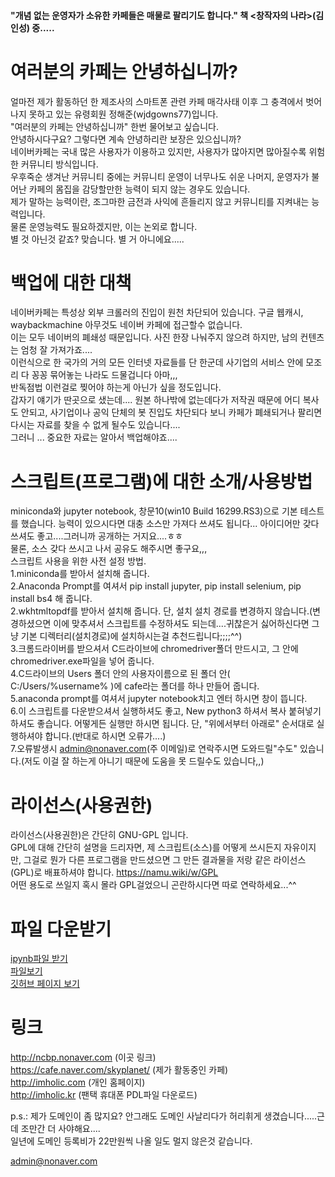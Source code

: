 #### "개념 없는 운영자가 소유한 카페들은 매물로 팔리기도 합니다." 책 <창작자의 나라>(김인성) 중.....

# 여러분의 카페는 안녕하십니까?

얼마전 제가 활동하던 한 제조사의 스마트폰 관련 카페 매각사태 이후 그 충격에서 벗어나지 못하고 있는 유령회원 정해준(wjdgowns77)입니다.    
"여러분의 카페는 안녕하십니까" 한번 물어보고 싶습니다.  
안녕하시다구요? 그렇다면 계속 안녕하리란 보장은 있으십니까?   
네이버카페는 국내 많은 사용자가 이용하고 있지만, 사용자가 많아지면 많아질수록 위험한 커뮤니티 방식입니다.    
우후죽순 생겨난 커뮤니티 중에는 커뮤니티 운영이 너무나도 쉬운 나머지, 운영자가 불어난 카페의 몸집을 감당할만한 능력이 되지 않는 경우도 있습니다.  
제가 말하는 능력이란, 조그마한 금전과 사익에 흔들리지 않고 커뮤니티를 지켜내는 능력입니다.    
물론 운영능력도 필요하겠지만, 이는 논외로 합니다.    
별 것 아닌것 같죠? 맞습니다. 별 거 아니에요.....     
      
# 백업에 대한 대책     
네이버카페는 특성상 외부 크롤러의 진입이 원천 차단되어 있습니다. 구글 웹캐시, waybackmachine 아무것도 네이버 카페에 접근할수 없습니다.    
이는 모두 네이버의 폐쇄성 때문입니다. 사진 한장 나눠주지 않으려 하지만, 남의 컨텐츠는 엄청 잘 가져가죠....    
이런식으로 한 국가의 거의 모든 인터넷 자료들를 단 한군데 사기업의 서비스 안에 모조리 다 꽁꽁 묶어놓는 나라도 드물겁니다 아마,,,     
반독점법 이런걸로 찢어야 하는게 아닌가 싶을 정도입니다.    
갑자기 얘기가 딴곳으로 샜는데.... 원본 하나밖에 없는데다가 저작권 때문에 어디 복사도 안되고, 사기업이나 공익 단체의 봇 진입도 차단되다 보니 카페가 폐쇄되거나 팔리면 다시는 자료를 찾을 수 없게 될수도 있습니다....    
그러니 ... 중요한 자료는 알아서 백업해야죠....       

# 스크립트(프로그램)에 대한 소개/사용방법
miniconda와 jupyter notebook, 창문10(win10 Build 16299.RS3)으로 기본 테스트를 했습니다. 능력이 있으시다면 대충 소스만 가져다 쓰셔도 됩니다... 아이디어만 갖다 쓰셔도 좋고....그러니까 공개하는 거지요....ㅎㅎ     
물론, 소스 갖다 쓰시고 나서 공유도 해주시면 좋구요,,,    
스크립트 사용을 위한 사전 설정 방법.   
1.miniconda를 받아서 설치해 줍니다.     
2.Anaconda Prompt를 여셔서 pip install jupyter, pip install selenium, pip install bs4 해 줍니다.   
2.wkhtmltopdf를 받아서 설치해 줍니다. 단, 설치 설치 경로를 변경하지 않습니다.(변경하셨으면 이에 맞추셔서 스크립트를 수정하셔도 되는데....귀찮은거 싫어하신다면 그냥 기본 디렉터리(설치경로)에 설치하시는걸 추천드립니다;;;;^^)   
3.크롬드라이버를 받으셔서 C드라이브에 chromedriver폴더 만드시고, 그 안에 chromedriver.exe파일을 넣어 줍니다.    
4.C드라이브의 Users 폴더 안의 사용자이름으로 된 폴더 안( C:/Users/%username% )에 cafe라는 폴더를 하나 만들어 줍니다.    
5.anaconda prompt를 여셔서 jupyter notebook치고 엔터 하시면 창이 뜹니다.    
6.이 스크립트를 다운받으셔서 실행하셔도 좋고, New python3 하셔서 복사 붙혀넣기 하셔도 좋습니다. 어떻게든 실행만 하시면 됩니다. 단, "위에서부터 아래로" 순서대로 실행하셔야 합니다.(반대로 하시면 오류가....)  
7.오류발생시 admin@nonaver.com(주 이메일)로 연락주시면 도와드릴"수도" 있습니다.(저도 이걸 잘 하는게 아니기 때문에 도움을 못 드릴수도 있습니다,,) 
  
# 라이선스(사용권한)      
라이선스(사용권한)은 간단히 GNU-GPL 입니다.    
GPL에 대해 간단히 설명을 드리자면, 제 스크립트(소스)를 어떻게 쓰시든지 자유이지만, 그걸로 뭔가 다른 프로그램을 만드셨으면 그 만든 결과물을 저랑 같은 라이선스(GPL)로 배표하셔야 합니다. https://namu.wiki/w/GPL       
어떤 용도로 쓰일지 혹시 몰라 GPL걸었으니 곤란하시다면 따로 연락하세요...^^   

# 파일 다운받기 
[ipynb파일 받기](http://ncbp.nonaver.com/NaverCafeBackupProgram.ipynb)  
[파일보기](https://github.com/wjdgowns77/NaverCafeBackupProject/blob/master/NaverCafeBackupProgram.ipynb)     
[깃허브 페이지 보기](https://github.com/wjdgowns77/NaverCafeBackupProject/) 
  
# 링크
http://ncbp.nonaver.com (이곳 링크)   
https://cafe.naver.com/skyplanet/ (제가 활동중인 카페)    
http://imholic.com (개인 홈페이지)    
http://imholic.kr (팬택 휴대폰 PDL파일 다운로드)       
      
      
p.s.: 제가 도메인이 좀 많지요? 안그래도 도메인 사날리다가 허리휘게 생겼습니다.....근데 조만간 더 사야해요....   
일년에 도메인 등록비가 22만원씩 나올 일도 멀지 않은것 같습니다.       

admin@nonaver.com
